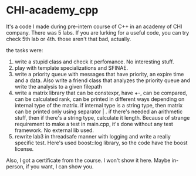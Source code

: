 # CHI-academy_cpp

It's a code I made during pre-intern course of C++ in an academy of CHI company.
There was 5 labs.
If you are lurking for a useful code, you can try check 5th lab or 4th. those aren't that bad, actually.

the tasks were:

1. write a stupid class and check it perfomance. No interesting stuff.
2. play with template specializations and SFINAE.
3. write a priority queue with messages that have priority, an expire time and a data. Also write a friend class  that analyzes the priority queue and write the analysis to a given filepath
4. write a matrix library that can be constexpr, have +-, can be compared, can be calculated rank, can be printed in different ways depending on internal type of the matrix. if internal type is a string type, then matrix can be printed only using separator | . if there's needed an arithmetic stuff, then if there's a string type, calculate it length. Because of strange requirement to make a test in main.cpp, it's done without any test framework. No external lib used.
5. rewrite lab3 in threadsafe manner with logging and write a really specific test. Here's used boost::log library, so the code have the boost license.

Also, I got a certificate from the course. I won't show it here. Maybe in-person, if you want, I can show you.
